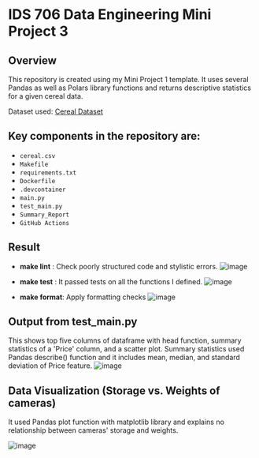 # IDS 706 Data Engineering Mini Project 3

## Overview
This repository is created using my Mini Project 1 template. It uses several Pandas as well as Polars library functions and returns descriptive statistics for a given cereal data. 

Dataset used: [Cereal Dataset]([https://www.kaggle.com/datasets/crawford/1000-cameras-dataset](https://www.kaggle.com/datasets/crawford/80-cereals))

## Key components in the repository are:
- `cereal.csv`
- `Makefile`
- `requirements.txt`
- `Dockerfile`
- `.devcontainer`
- `main.py`
- `test_main.py`
- `Summary_Report`
- `GitHub Actions`

## Result
- **make lint** : Check poorly structured code and stylistic errors. 
![image](https://github.com/nogibjj/IDS706-Mini-Project2-/assets/141780408/878442a5-27a3-4bb2-8076-d255f9b812fc)

- **make test** : It passed tests on all the functions I defined.
![image](https://github.com/nogibjj/IDS706-Mini-Project2-/assets/141780408/06dbcd6f-41dc-4ffc-a908-35766c273169)

- **make format**: Apply formatting checks 
![image](https://github.com/nogibjj/IDS706-Mini-Project2-/assets/141780408/42462fe3-ad70-4d12-a4ba-736a9c2232a4)

## Output from test_main.py
This shows top five columns of dataframe with head function, summary statistics of a 'Price' column, and a scatter plot. Summary statistics used Pandas describe() function and it includes mean, median, and standard deviation of Price feature. 
![image](https://github.com/nogibjj/IDS706_Mini_PJT_3/assets/141780408/09d50994-5318-45bf-88cd-3f107ca01f22)


## Data Visualization (Storage vs. Weights of cameras) 
It used Pandas plot function with matplotlib library and explains no relationship between cameras' storage and weights. 

![image](https://github.com/nogibjj/IDS706-Mini-Project2-/assets/141780408/44cff96e-5eef-469f-8fa9-e6d4da628446)
